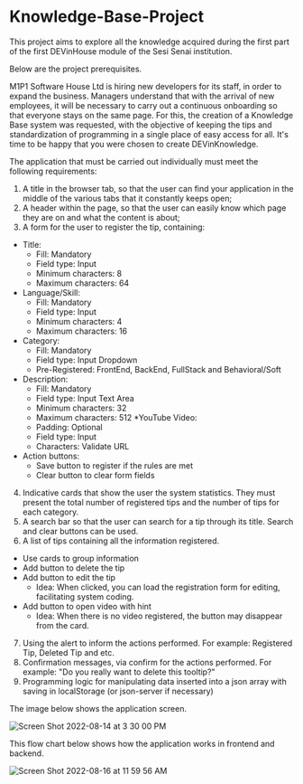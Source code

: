 # Knowledge-Base-Project
 This project aims to explore all the knowledge acquired during the first part of the first DEVinHouse module of the Sesi Senai institution.
 
Below are the project prerequisites.
 
M1P1 Software House Ltd is hiring new developers for its staff, in order to expand the business. Managers understand that with the arrival of new employees, it will be necessary to carry out a continuous onboarding so that everyone stays on the same page. For this, the creation of a Knowledge Base system was requested, with the objective of keeping the tips and standardization of programming in a single place of easy access for all. It's time to be happy that you were chosen to create DEVinKnowledge.

The application that must be carried out individually must meet the following requirements:
1. A title in the browser tab, so that the user can find your application in the middle of the various tabs that it constantly keeps open;
2. A header within the page, so that the user can easily know which page they are on and what the content is about;
3. A form for the user to register the tip, containing:
 * Title:
    * Fill: Mandatory
    * Field type: Input
    * Minimum characters: 8
    * Maximum characters: 64
 * Language/Skill:
    * Fill: Mandatory
    * Field type: Input
    * Minimum characters: 4
    * Maximum characters: 16
 * Category:
    * Fill: Mandatory
    * Field type: Input Dropdown
    * Pre-Registered: FrontEnd, BackEnd, FullStack and Behavioral/Soft
 * Description:
    * Fill: Mandatory
    * Field type: Input Text Area
    * Minimum characters: 32
    * Maximum characters: 512
 *YouTube Video:
    * Padding: Optional
    * Field type: Input
    * Characters: Validate URL
 * Action buttons:
    * Save button to register if the rules are met
    * Clear button to clear form fields
4. Indicative cards that show the user the system statistics. They must present the total number of registered tips and the number of tips for each category.
5. A search bar so that the user can search for a tip through its title. Search and clear buttons can be used.
6. A list of tips containing all the information registered.
 * Use cards to group information
 * Add button to delete the tip
 * Add button to edit the tip
    * Idea: When clicked, you can load the registration form for editing, facilitating system coding.
 * Add button to open video with hint
    * Idea: When there is no video registered, the button may disappear from the card.
7. Using the alert to inform the actions performed. For example: Registered Tip, Deleted Tip and etc.
8. Confirmation messages, via confirm for the actions performed. For example: "Do you really want to delete this tooltip?"
9. Programming logic for manipulating data inserted into a json array with saving in localStorage (or json-server if necessary)


The image below shows the application screen.


![Screen Shot 2022-08-14 at 3 30 00 PM](https://user-images.githubusercontent.com/77552461/184550951-42db1068-21ff-436d-99f9-ca04c78cf60f.png)

This flow chart below shows how the application works in frontend and backend.

![Screen Shot 2022-08-16 at 11 59 56 AM](https://user-images.githubusercontent.com/77552461/184913959-6aad6713-7485-4c52-b59a-9a5ddd9baeab.png)

